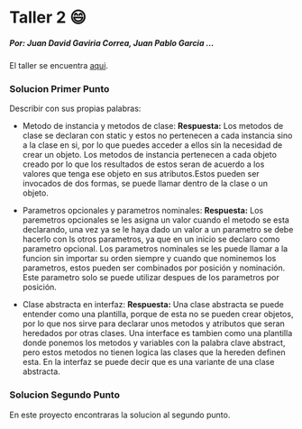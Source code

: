 # Taller 2 :smile:

##### Por: Juan David Gaviria Correa, Juan Pablo Garcia ...

El taller se encuentra [aqui](https://github.com/juanpasco13/StoreArtemis/Extras/Ejercicio/Taller2.docx "Taller 2").

### Solucion Primer Punto

Describir con sus propias palabras:

- Metodo de instancia y metodos de clase:
  **Respuesta:** Los metodos de clase se declaran con static y estos no pertenecen a cada instancia sino a la clase en si, por lo que puedes acceder a ellos sin la necesidad de crear un objeto. Los metodos de instancia pertenecen a cada objeto creado por lo que los resultados de estos seran de acuerdo a los valores que tenga ese objeto en sus atributos.Estos pueden ser invocados de dos formas, se puede llamar dentro de la clase o un objeto.

- Parametros opcionales y parametros nominales:
  **Respuesta:** Los paremetros opcionales se les asigna un valor cuando el metodo se esta declarando, una vez ya se le haya dado un valor a un parametro se debe hacerlo con ls otros parametros, ya que en un inicio se declaro como parametro opcional. Los parametros nominales se les puede llamar a la funcion sin importar su orden siempre y cuando que nominemos los parametros, estos pueden ser combinados por posición y nominación. Este parametro solo se puede utilizar despues de los parametros por posición.

- Clase abstracta en interfaz:
  **Respuesta:** Una clase abstracta se puede entender como una plantilla, porque de esta no se pueden crear objetos, por lo que nos sirve para declarar unos metodos y atributos que seran heredados por otras clases. Una interface es tambien como una plantilla donde ponemos los metodos y variables con la palabra clave abstract, pero estos metodos no tienen logica las clases que la hereden definen esta. En la interfaz se puede decir que es una variante de una clase abstracta.

### Solucion Segundo Punto

En este proyecto encontraras la solucion al segundo punto.
